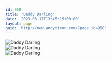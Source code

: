 ```yaml
---
id: 958
title: 'Daddy Darling'
date: '2023-03-17T13:45:15+00:00'
layout: page
guid: 'http://new.andydixon.com/?page_id=958'
---
```


![Daddy Darling](https://i0.wp.com/assets.g8x2.ldn.idrivee2-23.com/posters/Daddy%20Darling%2001.jpg?w=1200&ssl=1 "Daddy Darling")  
![Daddy Darling](https://i0.wp.com/assets.g8x2.ldn.idrivee2-23.com/posters/Daddy%20Darling%2002.jpg?w=1200&ssl=1 "Daddy Darling")  
![Daddy Darling](https://i0.wp.com/assets.g8x2.ldn.idrivee2-23.com/posters/Daddy%20Darling%2003.jpg?w=1200&ssl=1 "Daddy Darling")
